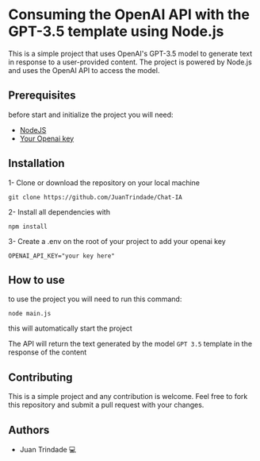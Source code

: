 # Consuming the OpenAI API with the GPT-3.5 template using Node.js

This is a simple project that uses OpenAI's GPT-3.5 model to generate text in response to a user-provided content. The project is powered by Node.js and uses the OpenAI API to access the model.

## Prerequisites

before start and initialize the project you will need:

- [NodeJS](https://nodejs.org/en)
- [Your Openai key](https://platform.openai.com/account/api-keys)

## Installation

1- Clone or download the repository on your local machine
```npm
git clone https://github.com/JuanTrindade/Chat-IA
```

2- Install all dependencies with
```npm
npm install
```

3- Create a .env on the root of your project to add your openai key
```npm
OPENAI_API_KEY="your key here"
```

## How to use

to use the project you will need to run this command:
```npm
node main.js
```

this will automatically start the project

The API will return the text generated by the model ``GPT 3.5`` template in the response of the content

## Contributing

This is a simple project and any contribution is welcome. Feel free to fork this repository and submit a pull request with your changes.

## Authors

 - Juan Trindade :computer:
